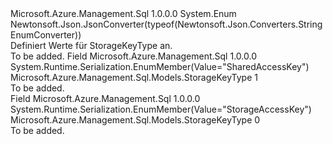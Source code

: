<Type Name="StorageKeyType" FullName="Microsoft.Azure.Management.Sql.Models.StorageKeyType">
  <TypeSignature Language="C#" Value="public enum StorageKeyType" />
  <TypeSignature Language="ILAsm" Value=".class public auto ansi sealed StorageKeyType extends System.Enum" />
  <TypeSignature Language="DocId" Value="T:Microsoft.Azure.Management.Sql.Models.StorageKeyType" />
  <TypeSignature Language="VB.NET" Value="Public Enum StorageKeyType" />
  <TypeSignature Language="F#" Value="type StorageKeyType = " />
  <AssemblyInfo>
    <AssemblyName>Microsoft.Azure.Management.Sql</AssemblyName>
    <AssemblyVersion>1.0.0.0</AssemblyVersion>
  </AssemblyInfo>
  <Base>
    <BaseTypeName>System.Enum</BaseTypeName>
  </Base>
  <Attributes>
    <Attribute>
      <AttributeName>Newtonsoft.Json.JsonConverter(typeof(Newtonsoft.Json.Converters.StringEnumConverter))</AttributeName>
    </Attribute>
  </Attributes>
  <Docs>
    <summary>
            Definiert Werte für StorageKeyType an.
            </summary>
    <remarks>To be added.</remarks>
  </Docs>
  <Members>
    <Member MemberName="SharedAccessKey">
      <MemberSignature Language="C#" Value="SharedAccessKey" />
      <MemberSignature Language="ILAsm" Value=".field public static literal valuetype Microsoft.Azure.Management.Sql.Models.StorageKeyType SharedAccessKey = int32(1)" />
      <MemberSignature Language="DocId" Value="F:Microsoft.Azure.Management.Sql.Models.StorageKeyType.SharedAccessKey" />
      <MemberSignature Language="VB.NET" Value="SharedAccessKey" />
      <MemberSignature Language="F#" Value="SharedAccessKey = 1" Usage="Microsoft.Azure.Management.Sql.Models.StorageKeyType.SharedAccessKey" />
      <MemberType>Field</MemberType>
      <AssemblyInfo>
        <AssemblyName>Microsoft.Azure.Management.Sql</AssemblyName>
        <AssemblyVersion>1.0.0.0</AssemblyVersion>
      </AssemblyInfo>
      <Attributes>
        <Attribute>
          <AttributeName>System.Runtime.Serialization.EnumMember(Value="SharedAccessKey")</AttributeName>
        </Attribute>
      </Attributes>
      <ReturnValue>
        <ReturnType>Microsoft.Azure.Management.Sql.Models.StorageKeyType</ReturnType>
      </ReturnValue>
      <MemberValue>1</MemberValue>
      <Docs>
        <summary>To be added.</summary>
      </Docs>
    </Member>
    <Member MemberName="StorageAccessKey">
      <MemberSignature Language="C#" Value="StorageAccessKey" />
      <MemberSignature Language="ILAsm" Value=".field public static literal valuetype Microsoft.Azure.Management.Sql.Models.StorageKeyType StorageAccessKey = int32(0)" />
      <MemberSignature Language="DocId" Value="F:Microsoft.Azure.Management.Sql.Models.StorageKeyType.StorageAccessKey" />
      <MemberSignature Language="VB.NET" Value="StorageAccessKey" />
      <MemberSignature Language="F#" Value="StorageAccessKey = 0" Usage="Microsoft.Azure.Management.Sql.Models.StorageKeyType.StorageAccessKey" />
      <MemberType>Field</MemberType>
      <AssemblyInfo>
        <AssemblyName>Microsoft.Azure.Management.Sql</AssemblyName>
        <AssemblyVersion>1.0.0.0</AssemblyVersion>
      </AssemblyInfo>
      <Attributes>
        <Attribute>
          <AttributeName>System.Runtime.Serialization.EnumMember(Value="StorageAccessKey")</AttributeName>
        </Attribute>
      </Attributes>
      <ReturnValue>
        <ReturnType>Microsoft.Azure.Management.Sql.Models.StorageKeyType</ReturnType>
      </ReturnValue>
      <MemberValue>0</MemberValue>
      <Docs>
        <summary>To be added.</summary>
      </Docs>
    </Member>
  </Members>
</Type>
